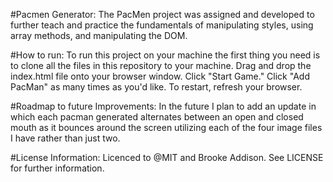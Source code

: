 #Pacmen Generator:
The PacMen project was assigned and developed to further teach 
and practice the fundamentals of manipulating styles, using 
array methods, and manipulating the DOM. 

#How to run:
To run this project on your machine the first thing you need
is to clone all the files in this repository to your machine.
Drag and drop the index.html file onto your browser window. 
Click "Start Game." Click "Add PacMan" as many times as you'd like.
To restart, refresh your browser. 

#Roadmap to future Improvements:
In the future I plan to add an update in which each pacman 
generated alternates between an open and closed mouth as it 
bounces around the screen utilizing each of the four image files 
I have rather than just two. 

#License Information:
Licenced to @MIT and Brooke Addison. See LICENSE for further information.
